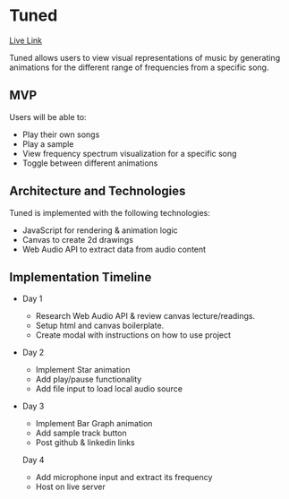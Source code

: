# Tuned

[Live Link](https://1onyng.github.io/Tuned/)

Tuned allows users to view visual representations of music by generating animations for the different range of frequencies from a specific song.  

## MVP

Users will be able to:
* Play their own songs
* Play a sample
* View frequency spectrum visualization for a specific song
* Toggle between different animations

## Architecture and Technologies

Tuned is implemented with the following technologies:
* JavaScript for rendering & animation logic
* Canvas to create 2d drawings 
* Web Audio API to extract data from audio content

## Implementation Timeline

* Day 1
  * Research Web Audio API & review canvas lecture/readings.
  * Setup html and canvas boilerplate.
  * Create modal with instructions on how to use project

* Day 2
  * Implement Star animation
  * Add play/pause functionality
  * Add file input to load local audio source

* Day 3
  * Implement Bar Graph animation
  * Add sample track button
  * Post github & linkedin links

  Day 4
  * Add microphone input and extract its frequency 
  * Host on live server

